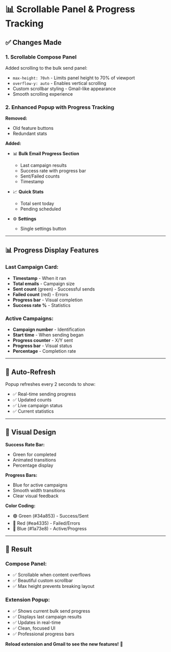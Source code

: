 # 📊 Scrollable Panel & Progress Tracking

## ✅ Changes Made

### 1. **Scrollable Compose Panel**
Added scrolling to the bulk send panel:
- `max-height: 70vh` - Limits panel height to 70% of viewport
- `overflow-y: auto` - Enables vertical scrolling
- Custom scrollbar styling - Gmail-like appearance
- Smooth scrolling experience

### 2. **Enhanced Popup with Progress Tracking**

**Removed:**
- Old feature buttons
- Redundant stats

**Added:**
- 📊 **Bulk Email Progress Section**
  - Last campaign results
  - Success rate with progress bar
  - Sent/Failed counts
  - Timestamp

- 📈 **Quick Stats**
  - Total sent today
  - Pending scheduled

- ⚙️ **Settings**
  - Single settings button

---

## 📊 Progress Display Features

### Last Campaign Card:
- **Timestamp** - When it ran
- **Total emails** - Campaign size
- **Sent count** (green) - Successful sends
- **Failed count** (red) - Errors
- **Progress bar** - Visual completion
- **Success rate %** - Statistics

### Active Campaigns:
- **Campaign number** - Identification
- **Start time** - When sending began
- **Progress counter** - X/Y sent
- **Progress bar** - Visual status
- **Percentage** - Completion rate

---

## 🔄 Auto-Refresh

Popup refreshes every 2 seconds to show:
- ✅ Real-time sending progress
- ✅ Updated counts
- ✅ Live campaign status
- ✅ Current statistics

---

## 🎨 Visual Design

**Success Rate Bar:**
- Green for completed
- Animated transitions
- Percentage display

**Progress Bars:**
- Blue for active campaigns
- Smooth width transitions
- Clear visual feedback

**Color Coding:**
- 🟢 Green (#34a853) - Success/Sent
- 🔴 Red (#ea4335) - Failed/Errors
- 🔵 Blue (#1a73e8) - Active/Progress

---

## 🚀 Result

### Compose Panel:
- ✅ Scrollable when content overflows
- ✅ Beautiful custom scrollbar
- ✅ Max height prevents breaking layout

### Extension Popup:
- ✅ Shows current bulk send progress
- ✅ Displays last campaign results
- ✅ Updates in real-time
- ✅ Clean, focused UI
- ✅ Professional progress bars

**Reload extension and Gmail to see the new features!** 🎉



